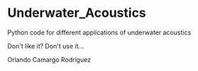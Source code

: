 # Underwater_Acoustics
Python code for different applications of underwater acoustics

Don't like it? Don't use it... 

Orlando Camargo Rodríguez
